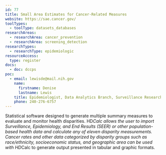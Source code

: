```yaml
---
id: 77
title: Small Area Estimates for Cancer-Related Measures
website: https://sae.cancer.gov/
toolTypes:
  - toolType: datasets_databases
researchAreas:
  - researchArea: cancer_prevention
  - researchArea: screening_detection
researchTypes:
  - researchType: epidemiologic
resourceAccess:
  type: register
docs:
  - doc: dccps
poc:
  - email: lewisde@mail.nih.gov
    name:
      firstname: Denise
      lastname: Lewis
    title: Epidemiologist, Data Analytics Branch, Surveillance Research Program
    phone: 240-276-6757
---
```

Statistical software designed to generate multiple summary measures to evaluate and monitor health disparities. HD*Calc allows the user to import Surveillance, Epidemiology, and End Results (SEER) or other population-based health data and calculate any of eleven disparity measurements. Cancer rates and other data categorized by disparity groups such as race/ethnicity, socioeconomic status, and geographic area can be used with HD*Calc to generate output presented in tabular and graphic formats.
